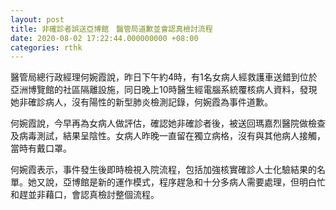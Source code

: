 ```yaml
---
layout: post
title: 非確診者誤送亞博館　醫管局道歉並會認真檢討流程
date: 2020-08-02 17:22:44.000000000 +08:00
categories: rthk
---
```


醫管局總行政經理何婉霞說，昨日下午約4時，有1名女病人經救護車送錯到位於亞洲博覽館的社區隔離設施，同日晚上10時醫生經電腦系統覆核病人資料，發現她非確診病人，沒有陽性的新型肺炎檢測記錄，何婉霞為事件道歉。

何婉霞說，今早再為女病人做評估，確認她非確診者後，被送回瑪嘉烈醫院做檢查及病毒測試，結果呈陰性。女病人昨晚一直留在獨立病格，沒有與其他病人接觸，當時有戴口罩。

何婉霞表示，事件發生後即時檢視入院流程，包括加強核實確診人士化驗結果的名單。她又說，亞博館是新的運作模式，程序趕急和十分多病人需要處理，但明白忙和趕並非藉口，會認真檢討整個流程。
